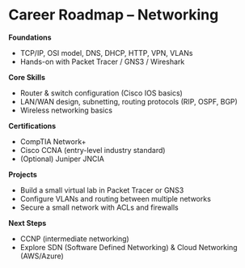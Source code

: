 # Career Roadmap – Networking 

**Foundations**  
- TCP/IP, OSI model, DNS, DHCP, HTTP, VPN, VLANs  
- Hands-on with Packet Tracer / GNS3 / Wireshark  

**Core Skills**  
- Router & switch configuration (Cisco IOS basics)  
- LAN/WAN design, subnetting, routing protocols (RIP, OSPF, BGP)  
- Wireless networking basics  

**Certifications**  
- CompTIA Network+  
- Cisco CCNA (entry-level industry standard)  
- (Optional) Juniper JNCIA  

**Projects**  
- Build a small virtual lab in Packet Tracer or GNS3  
- Configure VLANs and routing between multiple networks  
- Secure a small network with ACLs and firewalls  

**Next Steps**  
- CCNP (intermediate networking)  
- Explore SDN (Software Defined Networking) & Cloud Networking (AWS/Azure)  
